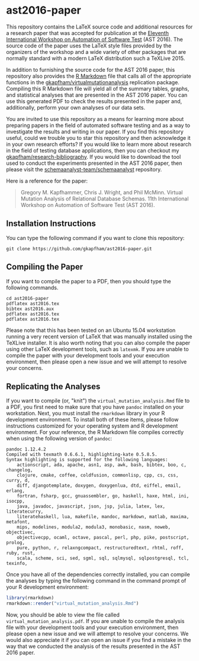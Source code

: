 # ast2016-paper

This repository contains the LaTeX source code and additional resources for a research paper that was accepted for
publication at the [Eleventh International Workshop on Automation of Software Test](http://tech.brookes.ac.uk/AST2016/)
(AST 2016). The source code of the paper uses the LaTeX style files provided by the organizers of the workshop and a
wide variety of other packages that are normally standard with a modern LaTeX distribution such a TeXLive 2015.

In addition to furnishing the source code for the AST 2016 paper, this repository also provides the [R
Markdown](http://rmarkdown.rstudio.com/) file that calls all of the appropriate functions in the
[gkapfham/virtualmutationanalysis](http://github.com/gkapfham/virtualmutationanalysis) replication package. Compiling
this R Markdown file will yield all of the summary tables, graphs, and statistical analyses that are presented in the
AST 2016 paper. You can use this generated PDF to check the results presented in the paper and, additionally, perform
your own analyses of our data sets.

You are invited to use this repository as a means for learning more about preparing papers in the field of automated
software testing and as a way to investigate the results and writing in our paper. If you find this repository useful,
could we trouble you to star this repository and then acknowledge it in your own research efforts? If you would like to
learn more about research in the field of testing database applications, then you can checkout my
[gkapfham/research-bibliography](https://github.com/gkapfham/research-bibliography). If you would like to download the
tool used to conduct the experiments presented in the AST 2016 paper, then please visit the
[schemaanalyst-team/schemaanalyst](https://github.com/schemaanalyst-team/schemaanalyst) repository.

Here is a reference for the paper:

> Gregory M. Kapfhammer, Chris J. Wright, and Phil McMinn.
> Virtual Mutation Analysis of Relational Database Schemas.
> 11th International Workshop on Automation of Software Test (AST 2016).

## Installation Instructions

You can type the following command if you want to clone this repository:

```shell
git clone https://github.com/gkapfham/ast2016-paper.git
```

## Compiling the Paper

If you want to compile the paper to a PDF, then you should type the following commands.

```shell
cd ast2016-paper
pdflatex ast2016.tex
bibtex ast2016.aux
pdflatex ast2016.tex
pdflatex ast2016.tex
```

Please note that this has been tested on an Ubuntu 15.04 workstation running a very recent version of LaTeX that was
manually installed using the TeXLive installer.  It is also worth noting that you can also compile the paper using other
LaTeX development tools, such as `latexmk`. If you are unable to compile the paper with your development tools and your
execution environment, then please open a new issue and we will attempt to resolve your concerns.

## Replicating the Analyses

If you want to compile (or, "knit") the `virtual_mutation_analysis.Rmd` file to a PDF, you first need to make sure that
you have `pandoc` installed on your workstation. Next, you must install the `rmarkdown` library in your R development
environment. To install both of these items, please follow instructions customized for your operating system and R
development environment. For your reference, the R Markdown file compiles correctly when using the following version of `pandoc`:

```shell
pandoc 1.12.4.2
Compiled with texmath 0.6.6.1, highlighting-kate 0.5.8.5.
Syntax highlighting is supported for the following languages:
    actionscript, ada, apache, asn1, asp, awk, bash, bibtex, boo, c, changelog,
    clojure, cmake, coffee, coldfusion, commonlisp, cpp, cs, css, curry, d,
    diff, djangotemplate, doxygen, doxygenlua, dtd, eiffel, email, erlang,
    fortran, fsharp, gcc, gnuassembler, go, haskell, haxe, html, ini, isocpp,
    java, javadoc, javascript, json, jsp, julia, latex, lex, literatecurry,
    literatehaskell, lua, makefile, mandoc, markdown, matlab, maxima, metafont,
    mips, modelines, modula2, modula3, monobasic, nasm, noweb, objectivec,
    objectivecpp, ocaml, octave, pascal, perl, php, pike, postscript, prolog,
    pure, python, r, relaxngcompact, restructuredtext, rhtml, roff, ruby, rust,
    scala, scheme, sci, sed, sgml, sql, sqlmysql, sqlpostgresql, tcl, texinfo,
```

Once you have all of the dependencies correctly installed, you can compile the analyses by typing the following command
in the command prompt of your R development environment:

```R
library(rmarkdown)
rmarkdown::render("virtual_mutation_analysis.Rmd")
```

Now, you should be able to view the file called `virtual_mutation_analysis.pdf`. If you are unable to compile the
analysis file with your development tools and your execution environment, then please open a new issue and we will
attempt to resolve your concerns. We would also appreciate it if you can open an issue if you find a mistake in the way
that we conducted the analysis of the results presented in the AST 2016 paper.
